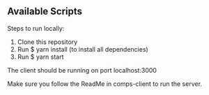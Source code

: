 ## Available Scripts

Steps to run locally:
1. Clone this repository
2. Run $ yarn install (to install all dependencies)
3. Run $ yarn start

The client should be running on port localhost:3000


Make sure you follow the ReadMe in comps-client to run the server.
